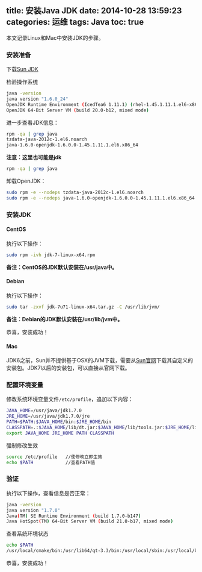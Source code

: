 title: 安装Java JDK
date: 2014-10-28 13:59:23
categories: 运维
tags: Java
toc: true
---

本文记录Linux和Mac中安装JDK的步骤。

### 安装准备

下载[Sun JDK](http://www.oracle.com/technetwork/java/javase/downloads/java-se-jdk-7-download-432154.html)

检验操作系统

``` bash
java -version
java version "1.6.0_24"
OpenJDK Runtime Environment (IcedTea6 1.11.1) (rhel-1.45.1.11.1.el6-x86_64)
OpenJDK 64-Bit Server VM (build 20.0-b12, mixed mode)
```

进一步查看JDK信息：

``` bash
rpm -qa | grep java
tzdata-java-2012c-1.el6.noarch
java-1.6.0-openjdk-1.6.0.0-1.45.1.11.1.el6.x86_64
```

__注意：这里也可能是jdk__

``` bash
rpm -qa | grep java
```

卸载OpenJDK：

``` bash
sudo rpm -e --nodeps tzdata-java-2012c-1.el6.noarch
sudo rpm -e --nodeps java-1.6.0-openjdk-1.6.0.0-1.45.1.11.1.el6.x86_64
```

### 安装JDK

#### CentOS

执行以下操作：

``` bash
sudo rpm -ivh jdk-7-linux-x64.rpm
```

__备注：CentOS的JDK默认安装在/usr/java中。__

#### Debian

执行以下操作：

``` bash
sudo tar -zxvf jdk-7u71-linux-x64.tar.gz -C /usr/lib/jvm/
```

__备注：Debian的JDK默认安装在/usr/lib/jvm中。__

恭喜，安装成功！

#### Mac

JDK6之前，Sun并不提供基于OSX的JVM下载，需要从[Sun官网](http://support.apple.com/kb/DL1572?viewlocale=en_US)下载其自定义的安装包。JDK7以后的安装包，可以直接从官网下载。

### 配置环境变量

修改系统环境变量文件`/etc/profile`，追加以下内容：

``` bash
JAVA_HOME=/usr/java/jdk1.7.0
JRE_HOME=/usr/java/jdk1.7.0/jre
PATH=$PATH:$JAVA_HOME/bin:$JRE_HOME/bin
CLASSPATH=.:$JAVA_HOME/lib/dt.jar:$JAVA_HOME/lib/tools.jar:$JRE_HOME/lib
export JAVA_HOME JRE_HOME PATH CLASSPATH
```

强制修改生效

``` bash
source /etc/profile   //使修改立即生效 
echo $PATH            //查看PATH值
```

### 验证

执行以下操作，查看信息是否正常：

``` bash
java -version
java version "1.7.0"
Java(TM) SE Runtime Environment (build 1.7.0-b147)
Java HotSpot(TM) 64-Bit Server VM (build 21.0-b17, mixed mode)
```

查看系统环境状态

``` bash
echo $PATH
/usr/local/cmake/bin:/usr/lib64/qt-3.3/bin:/usr/local/sbin:/usr/local/bin:/sbin:/bin:/usr/sbin:/usr/bin:/usr/java/jdk1.7.0/bin:/usr/java/jdk1.7.0/jre/bin:/root/bin
```

恭喜，安装成功！
